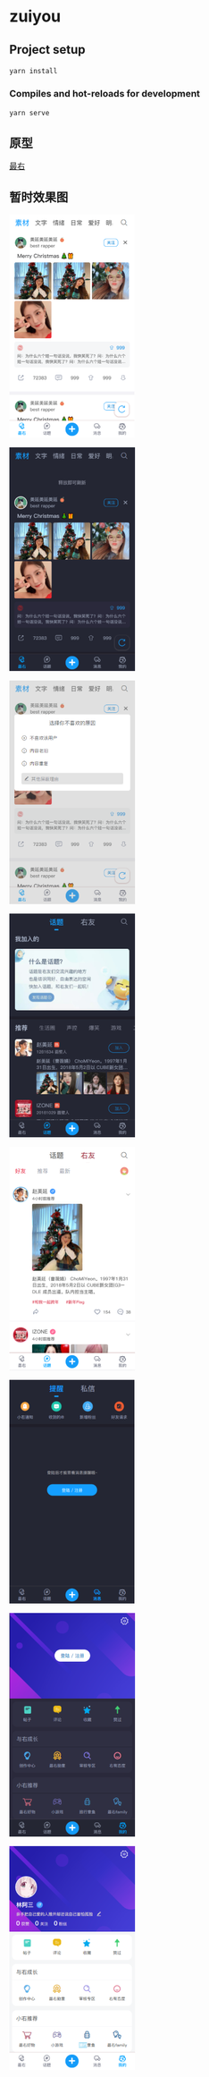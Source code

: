 # zuiyou

## Project setup

```
yarn install
```

### Compiles and hot-reloads for development

```
yarn serve
```

## 原型

[最右](https://h5.izuiyou.com/)

## 暂时效果图

![](static-files/首页1.png)

![](static-files/首页2.png)

![](static-files/首页3.png)

![](static-files/话题1.png)

![](static-files/话题2.png)

![](static-files/消息1.png)

![](static-files/我的.png)

![](static-files/我的1.png)
